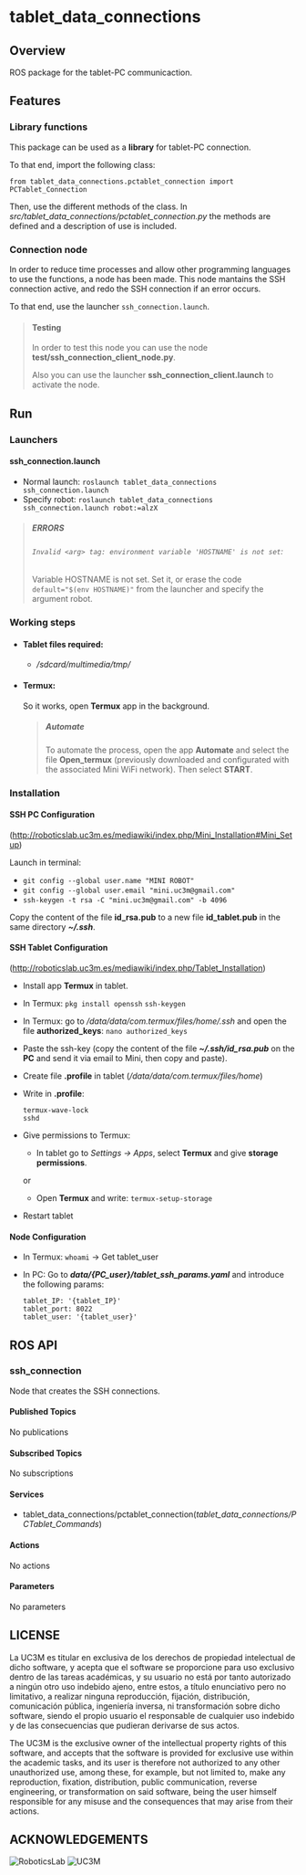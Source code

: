 # tablet_data_connections

## Overview

ROS package for the tablet-PC communicaction.

## Features
### Library functions
This package can be used as a **library** for tablet-PC connection.

To that end, import the following class:

`from tablet_data_connections.pctablet_connection import PCTablet_Connection`

Then, use the different methods of the class. In *src/tablet_data_connections/pctablet_connection.py* the methods are defined and a description of use is included.

### Connection node
In order to reduce time processes and allow other programming languages to use the functions, a node has been made. This node mantains the SSH connection active, and redo the SSH connection if an error occurs.

To that end, use the launcher `ssh_connection.launch`.

> #### Testing
> In order to test this node you can use the node **test/ssh_connection_client_node.py**.
>
> Also you can use the launcher **ssh_connection_client.launch** to activate the node.

## Run
### Launchers
#### ssh_connection.launch
* Normal launch:
`roslaunch tablet_data_connections ssh_connection.launch`
* Specify robot:
`roslaunch tablet_data_connections ssh_connection.launch robot:=alzX`

> ##### ERRORS
> ###### `Invalid <arg> tag: environment variable 'HOSTNAME' is not set`:
> Variable HOSTNAME is not set. Set it, or erase the code `default="$(env HOSTNAME)"` from the launcher and specify the argument robot.

### Working steps
*  #### Tablet files required:
   + */sdcard/multimedia/tmp/*

* #### Termux:
    So it works, open **Termux** app in the background.
  > ##### Automate
  > To automate the process, open the app **Automate** and select the file **Open_termux** (previously downloaded and configurated with the associated Mini WiFi network). Then select **START**.

### Installation
#### SSH PC Configuration
(http://roboticslab.uc3m.es/mediawiki/index.php/Mini_Installation#Mini_Setup)

Launch in terminal:
- `git config --global user.name "MINI ROBOT"`
- `git config --global user.email "mini.uc3m@gmail.com"`
- `ssh-keygen -t rsa -C "mini.uc3m@gmail.com" -b 4096`

Copy the content of the file **id_rsa.pub** to a new file **id_tablet.pub** in the same directory ***~/.ssh***.

#### SSH Tablet Configuration
(http://roboticslab.uc3m.es/mediawiki/index.php/Tablet_Installation)
- Install app **Termux** in tablet.
- In Termux: `pkg install openssh`
 `ssh-keygen`
- In Termux: go to */data/data/com.termux/files/home/.ssh* and open the file **authorized_keys**:
 `nano authorized_keys`
- Paste the ssh-key (copy the content of the file ***~/.ssh/id_rsa.pub*** on the **PC** and send it via email to Mini, then copy and paste).
- Create file **.profile** in tablet (*/data/data/com.termux/files/home*)
- Write in **.profile**: 
  ``` 
  termux-wave-lock
  sshd
  ```
- Give permissions to Termux:
  + In  tablet go to *Settings -> Apps*, select **Termux** and give **storage permissions**.
  
  or

  + Open **Termux** and write:
    `termux-setup-storage`
- Restart tablet

#### Node Configuration
- In Termux: `whoami` -> Get tablet_user
- In PC: Go to ***data/{PC_user}/tablet_ssh_params.yaml*** and introduce the following params:

  ```
  tablet_IP: '{tablet_IP}'
  tablet_port: 8022
  tablet_user: '{tablet_user}'
  ```

## ROS API

### ssh_connection
Node that creates the SSH connections.

#### Published Topics
No publications

#### Subscribed Topics
No subscriptions

#### Services
+ tablet_data_connections/pctablet_connection(*tablet_data_connections/PCTablet_Commands*)

#### Actions
No actions

#### Parameters	
No parameters

## LICENSE

La UC3M es titular en exclusiva de los derechos de propiedad intelectual de dicho software, y acepta que el software se proporcione para uso exclusivo dentro de las tareas académicas, y su usuario no está por tanto autorizado a ningún otro uso indebido ajeno, entre estos, a título enunciativo pero no limitativo, a realizar ninguna reproducción, fijación, distribución, comunicación pública, ingeniería inversa, ni transformación sobre dicho software, siendo el propio usuario el responsable de cualquier uso indebido y de las consecuencias que pudieran derivarse de sus actos.

The UC3M is the exclusive owner of the intellectual property rights of this software, and accepts that the software is provided for exclusive use within the academic tasks, and its user is therefore not authorized to any other unauthorized use, among these, for example, but not limited to, make any reproduction, fixation, distribution, public communication, reverse engineering, or transformation on said software, being the user himself responsible for any misuse and the consequences that may arise from their actions.

## ACKNOWLEDGEMENTS

![RoboticsLab](http://ieee.uc3m.es/images/thumb/b/b6/Roboticslab_text_new.jpg/128px-Roboticslab_text_new.jpg)
![UC3M](http://ieee.uc3m.es/images/thumb/6/6b/Logo_uc3m_letras.png/256px-Logo_uc3m_letras.png)